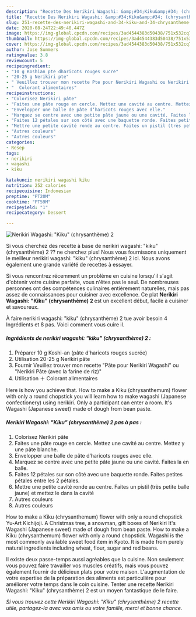 ```yaml
---
description: "Recette Des Nerikiri Wagashi: &amp;#34;Kiku&amp;#34; (chrysanthème) 2"
title: "Recette Des Nerikiri Wagashi: &amp;#34;Kiku&amp;#34; (chrysanthème) 2"
slug: 251-recette-des-nerikiri-wagashi-and-34-kiku-and-34-chrysantheme-2
date: 2020-08-24T22:49:40.447Z
image: https://img-global.cpcdn.com/recipes/3ad4544383d50438/751x532cq70/nerikiri-wagashi-kiku-chrysantheme-2-photo-principale-de-la-recette.jpg
thumbnail: https://img-global.cpcdn.com/recipes/3ad4544383d50438/751x532cq70/nerikiri-wagashi-kiku-chrysantheme-2-photo-principale-de-la-recette.jpg
cover: https://img-global.cpcdn.com/recipes/3ad4544383d50438/751x532cq70/nerikiri-wagashi-kiku-chrysantheme-2-photo-principale-de-la-recette.jpg
author: Jose Summers
ratingvalue: 3.8
reviewcount: 5
recipeingredient:
- "10 g Koshian pte dharicots rouges sucre"
- "20-25 g Nerikiri pte"
- " Veuillez trouver mon recette Pte pour Nerikiri Wagashi ou Nerikiri Pte avec la farine de riz"
- "  Colorant alimentaires"
recipeinstructions:
- "Colorisez Nerikiri pâte"
- "Faites une pâte rouge en cercle. Mettez une cavité au centre. Mettez y une pâte blanche."
- "Envelopper une balle de pâte d‘haricots rouges avec elle."
- "Marquez se centre avec une petite pâte jaune ou une cavité. Faites la en balle."
- "Faites 12 pétales sur son côté avec une baquette ronde. Faites petites pétales entre les 2 pétales."
- "Mettre une petite cavité ronde au centre. Faites un pistil (très petite balle jaune) et mettez le dans la cavité"
- "Autres couleurs"
- "Autres couleurs"
categories:
- Resep
tags:
- nerikiri
- wagashi
- kiku

katakunci: nerikiri wagashi kiku 
nutrition: 252 calories
recipecuisine: Indonesian
preptime: "PT20M"
cooktime: "PT59M"
recipeyield: "1"
recipecategory: Dessert

---
```



![Nerikiri Wagashi: &#34;Kiku&#34; (chrysanthème) 2](https://img-global.cpcdn.com/recipes/3ad4544383d50438/751x532cq70/nerikiri-wagashi-kiku-chrysantheme-2-photo-principale-de-la-recette.jpg)

Si vous cherchez des recette à base de nerikiri wagashi: &#34;kiku&#34; (chrysanthème) 2 ?? ne cherchez plus! Nous vous fournissons uniquement le meilleur nerikiri wagashi: &#34;kiku&#34; (chrysanthème) 2 ici. Nous avons également une grande variété de recettes à essayer.

Si vous rencontrez récemment un problème en cuisine lorsqu'il s'agit d'obtenir votre cuisine parfaite, vous n'êtes pas le seul. De nombreuses personnes ont des compétences culinaires entièrement naturelles, mais pas assez de connaissances pour cuisiner avec excellence. Ce plat <strong> Nerikiri Wagashi: &#34;Kiku&#34; (chrysanthème) 2 </strong> est un excellent début, facile à cuisiner et savoureux.

<!--inarticleads1-->

À faire nerikiri wagashi: &#34;kiku&#34; (chrysanthème) 2 tue avoir besoin 4 Ingrédients et 8 pas. Voici comment vous cuire il.

##### Ingrédients de nerikiri wagashi: &#34;kiku&#34; (chrysanthème) 2 :

1. Préparer 10 g Koshi-an (pâte d&#39;haricots rouges sucrée)
1. Utilisation 20-25 g Nerikiri pâte
1. Fournir  Veuillez trouver mon recette &#34;Pâte pour Nerikiri Wagashi&#34; ou &#34;Nerikiri Pâte (avec la farine de riz)&#34;
1. Utilisation  ＋ Colorant alimentaires


Here is how you achieve that. How to make a Kiku (chrysanthemum) flower with only a round chopstick you will learn how to make wagashi (Japanese confectionery) using nerikiri. Only a participant can enter a room. It&#39;s Wagashi (Japanese sweet) made of dough from bean paste. 

<!--inarticleads2-->

##### Nerikiri Wagashi: &#34;Kiku&#34; (chrysanthème) 2 pas à pas :

1. Colorisez Nerikiri pâte
1. Faites une pâte rouge en cercle. Mettez une cavité au centre. Mettez y une pâte blanche.
1. Envelopper une balle de pâte d‘haricots rouges avec elle.
1. Marquez se centre avec une petite pâte jaune ou une cavité. Faites la en balle.
1. Faites 12 pétales sur son côté avec une baquette ronde. Faites petites pétales entre les 2 pétales.
1. Mettre une petite cavité ronde au centre. Faites un pistil (très petite balle jaune) et mettez le dans la cavité
1. Autres couleurs
1. Autres couleurs


How to make a Kiku (chrysanthemum) flower with only a round chopstick Yu-Art Kichijoji. A Christmas tree, a snowman, gift boxes of Nerikiri It&#39;s Wagashi (Japanese sweet) made of dough from bean paste. How to make a Kiku (chrysanthemum) flower with only a round chopstick. Wagashi is the most commonly available sweet food item in Kyoto. It is made from purely natural ingredients including wheat, flour, sugar and red beans. 

<!--inarticleads1-->

<p>
Il existe deux passe-temps aussi agréables que la cuisine. Non seulement vous pouvez faire travailler vos muscles créatifs, mais vous pouvez également fournir de délicieux plats pour votre maison. L'augmentation de votre expertise de la préparation des aliments est particulière pour améliorer votre temps dans le coin cuisine. Tenter une recette Nerikiri Wagashi: &#34;Kiku&#34; (chrysanthème) 2 est un moyen fantastique de le faire.
</p>

<p>
<i>Si vous trouvez cette Nerikiri Wagashi: &#34;Kiku&#34; (chrysanthème) 2 recette utile, partagez-la avec vos amis ou votre famille, merci et bonne chance.</i>
</p>
